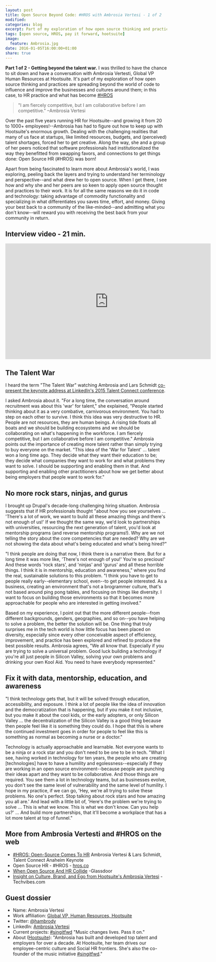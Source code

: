```yaml
---
layout: post
title: Open Source Beyond Code: #HROS with Ambrosia Vertesi - 1 of 2
modified:
categories: blog
excerpt: Part of my exploration of how open source thinking and practices are spreading beyond the world of code to influence and improve the businesses and cultures around them.
tags: [open source, HROS, pay it forward, hootsuite]
image: 
  feature: Ambrosia.jpg
date: 2016-01-05T16:00:00+01:00
share: true
---
```


**Part 1 of 2 - Getting beyond the talent war.** I was thrilled to have the chance to sit down and have a conversation with Ambrosia Vertesti, Global VP Human Resources at Hootsuite. It's part of my exploration of how open source thinking and practices are spreading beyond the world of code to influence and improve the businesses and cultures around them; in this case, to HR practice and what has become [#HROS](http://hros.co/#what-is-hros "HROS.co")

>  "I am fiercely competitive, but I am collaborative before I am competitive."
>  –Ambrosia Vertesi

Over the past five years running HR for Hootsuite--and growing it from 20 to 1000+ employees!--Ambrosia has had to figure out how to keep up with Hootsuite's enormous growth. Dealing with the challenging realities that many of us face at startups, like limited resources, budgets, and (perceived) talent shortages, forced her to get creative. Along the way, she and a group of her peers noticed that software professionals had institutionalized the way they benefitted from swapping favors, and connections to get things done: Open Source HR (#HROS) was born!

Apart from being fascinated to learn more about Ambrosia's world, I was exploring, peeling back the layers and trying to understand her terminology and perspective--and what drew her to open source. When I get there, I see how and why she and her peers are so keen to apply open source thought and practices to their work. It is for all the same reasons we do it in code and technology: taking advantage of commodity functionality and specializing in what differentiates you saves time, effort, and money. Giving your best back to a community of the like-minded--and admitting what you don't know--will reward you with receiving the best back from your community in return.

##  Interview video - 21 min.

<p>
  <iframe width="640" height="360" src="https://www.youtube.com/embed/DQ7fjYn-fXk" frameborder="0"></iframe>
</p>

##  The Talent War

I heard the term "The Talent War" watching Ambrosia and Lars Schmidt [co-present the keynote address at LinkedIn's 2015 Talent Connect conference](https://www.youtube.com/watch?v=xGqrp3FWNXs "Video: LinkedIn Talent Connect Keynote 2016")</a>.

I asked Ambrosia about it. "For a long time, the conversation around recruitment was about this 'war' for talent," she explained, "People started thinking about it as a very combative, carnivorous environment. You had to step on each other to survive. I think this idea was very destructive to HR. People are not resources, they are human beings. A rising tide floats all boats and we should be building ecosystems and we should be collaborating on what's happening in the workforce. I am fiercely competitive, but I am collaborative before I am competitive." Ambrosia points out the importance of creating more talent rather than simply trying to buy everyone on the market. "This idea of the 'War for Talent' ... talent won a long time ago. They decide what they want their education to be; they decide what companies they want to work for and what problems they want to solve. I should be supporting and enabling them in that. And supporting and enabling other practitioners about how we get better about being employers that people want to work for."

##  No more rock stars, ninjas, and gurus

I brought up Drupal's decade-long challenging hiring situation. Ambrosia suggests that if HR professionals thought "about how you see yourselves ... 'There's a lot of work, we want to build all these amazing things and there's not enough of us!' If we thought the same way, we'd look to partnerships with universities, resourcing the next generation of talent, you'd look at mentorship programs (and reverse mentorship programs!). Why are we not telling the story about the core competencies that are needed? Why are we not showing the data about what's being educated and what's being hired?"

"I think people are doing that now, I think there is a narrative there. But for a long time it was more like, 'There's not enough of you!' You're so precious!' And these words 'rock stars', and 'ninjas' and 'gurus' and all these horrible things. I think it is in mentorship, education and awareness," where you find the real, sustainable solutions to this problem. "I think you have to get to people really early--elementary school, even--to get people interested. As a business, creating an environment that's not a brogrammer culture, that's not based around ping pong tables, and focusing on things like diversity. I want to focus on building those environments so that it becomes more approachable for people who are interested in getting involved."

Based on my experience, I point out that the more different people--from different backgrounds, genders, geographies, and so on--you have helping to solve a problem, the better the solution will be. One thing that truly surprises me in the tech world is how little focus has been placed on diversity, especially since every other conceivable aspect of efficiency, improvement, and practice has been explored and refined to produce the best possible results. Ambrosia agrees, "We all know that. Especially if you are trying to solve a universal problem. Good luck building a technology if you're all just people in Silicon Valley, solving your own problems and drinking your own Kool Aid. You need to have everybody represented."


##  Fix it with data, mentorship, education, and awareness

"I think technology gets that, but it will be solved through education, accessibility, and exposure. I think a lot of people like the idea of innovation and the democratization that is happening, but if you make it not inclusive, but you make it about the cool kids, or the early adopters, or only Silicon Valley ... the decentralization of the Silicon Valley is a good thing because then people feel like it is something they could do. I hope that this is where the continued investment goes in order for people to feel like this is something as normal as becoming a nurse or a doctor."

Technology is actually approachable and learnable. Not everyone wants to be a ninja or a rock star and you don't need to be one to be in tech. "What I see, having worked in technology for ten years, the people who are creating [technologies] have to have a humility and egolessness--especially if they are working in an open source environment--because people are punching their ideas apart and they want to be collaborative. And those things are required. You see them a lot in technology teams, but as businesses evolve, you don't see the same level of vulnerability and the same level of humility. I hope in my practice, if we can go, 'Hey, we're all trying to solve these problems. No one's perfect. Stop talking about rock stars and how amazing you all are.' And lead with a little bit of, 'Here's the problem we're trying to solve ... This is what we know. This is what we don't know. Can you help us?' ... And build more partnerships, that it'll become a workplace that has a lot more talent at top of funnel."

## More from Ambrosia Vertesti and #HROS on the web

- [#HROS: Open-Source Comes To HR](https://www.youtube.com/watch?v=xGqrp3FWNXs) Ambrosia Vertesi & Lars Schmidt, Talent Connect Anaheim Keynote
- Open Source HR - #HROS - [hros.co](http://hros.co/#what-is-hros)
- [When Open Source And HR Collide](https://www.glassdoor.com/employers/blog/when-open-source-and-hr-collide/) -Glassdoor
- [Insight on Culture, Brand, and Ego from Hootsuite's Ambrosia Vertesi](http://www.techvibes.com/blog/insight-on-culture-brand-and-ego-2015-06-16) - Techvibes.com

##  Guest dossier

- Name: Ambrosia Vertesi
- Work affiliation: [Global VP, Human Resources, Hootsuite](https://hootsuite.com/en-gb/about/leadership)
- Twitter: [@hambrody](https://twitter.com/hambrody)
- LinkedIn: [Ambrosia Vertesi](https://www.linkedin.com/in/ambrosiavertesi)
- Current projects: [#singitfwd](http://singitfwd.com/) "Music changes lives. Pass it on."
- About \([Hootsuite](https://hootsuite.com/en-gb/about/leadership)\): "Ambrosia has built and developed top talent and employers for over a decade. At Hootsuite, her team drives our employee-centric culture and Social HR frontiers. She's also the co-founder of the music initiative [#singitfwd](http://singitfwd.com/)."

